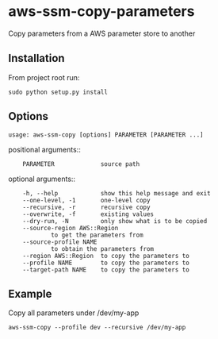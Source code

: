 # aws-ssm-copy-parameters
Copy parameters from a AWS parameter store to another 

## Installation
From project root run:
```
sudo python setup.py install
```

## Options
```
usage: aws-ssm-copy [options] PARAMETER [PARAMETER ...]
```

positional arguments::
```
	PARAMETER             source path
```

optional arguments::
```
	-h, --help            show this help message and exit
	--one-level, -1       one-level copy
	--recursive, -r       recursive copy
	--overwrite, -f       existing values
	--dry-run, -N         only show what is to be copied
	--source-region AWS::Region
			to get the parameters from
	--source-profile NAME
			to obtain the parameters from
	--region AWS::Region  to copy the parameters to
	--profile NAME        to copy the parameters to
	--target-path NAME    to copy the parameters to
```


## Example
Copy all parameters under /dev/my-app
```
aws-ssm-copy --profile dev --recursive /dev/my-app
```

